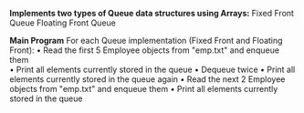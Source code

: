 **Implements two types of Queue data structures using Arrays:**
Fixed Front Queue
Floating Front Queue

**Main Program**
For each Queue implementation (Fixed Front and Floating Front):
• Read the first 5 Employee objects from "emp.txt" and enqueue them<br>
• Print all elements currently stored in the queue
• Dequeue twice
• Print all elements currently stored in the queue again
• Read the next 2 Employee objects from "emp.txt" and enqueue them
• Print all elements currently stored in the queue

